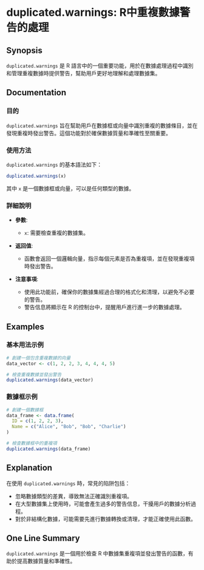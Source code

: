 <!--
Meta Description: # duplicated.warnings: R中重複數據警告的處理 ## Synopsis `duplicated.warnings` 是 R 語言中的一個重要功能，用於在數據處理過程中識別和管理重複數據時提供警告，幫助用戶更好地理解和處理數據集。 ## Documentation ### 目的 ...
Meta Keywords: duplicated, warnings, data_vector, data_frame, bob
-->

# duplicated.warnings: R中重複數據警告的處理

## Synopsis
`duplicated.warnings` 是 R 語言中的一個重要功能，用於在數據處理過程中識別和管理重複數據時提供警告，幫助用戶更好地理解和處理數據集。

## Documentation
### 目的
`duplicated.warnings` 旨在幫助用戶在數據框或向量中識別重複的數據條目，並在發現重複時發出警告。這個功能對於確保數據質量和準確性至關重要。

### 使用方法
`duplicated.warnings` 的基本語法如下：
```R
duplicated.warnings(x)
```
其中 `x` 是一個數據框或向量，可以是任何類型的數據。

### 詳細說明
- **參數**:
  - `x`: 需要檢查重複的數據集。
  
- **返回值**:
  - 函數會返回一個邏輯向量，指示每個元素是否為重複項，並在發現重複項時發出警告。

- **注意事項**:
  - 使用此功能前，確保你的數據集經過合理的格式化和清理，以避免不必要的警告。
  - 警告信息將顯示在 R 的控制台中，提醒用戶進行進一步的數據處理。

## Examples
### 基本用法示例
```R
# 創建一個包含重複數據的向量
data_vector <- c(1, 2, 2, 3, 4, 4, 4, 5)

# 檢查重複數據並發出警告
duplicated.warnings(data_vector)
```

### 數據框示例
```R
# 創建一個數據框
data_frame <- data.frame(
  ID = c(1, 2, 2, 3),
  Name = c("Alice", "Bob", "Bob", "Charlie")
)

# 檢查數據框中的重複項
duplicated.warnings(data_frame)
```

## Explanation
在使用 `duplicated.warnings` 時，常見的陷阱包括：
- 忽略數據類型的差異，導致無法正確識別重複項。
- 在大型數據集上使用時，可能會產生過多的警告信息，干擾用戶的數據分析過程。
- 對於非結構化數據，可能需要先進行數據轉換或清理，才能正確使用此函數。

## One Line Summary
`duplicated.warnings` 是一個用於檢查 R 中數據集重複項並發出警告的函數，有助於提高數據質量和準確性。